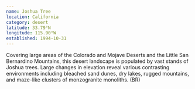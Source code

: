```yaml
---
name: Joshua Tree
location: California
category: desert
latitude: 33.79°N
longitude: 115.90°W
established: 1994-10-31
---
```


Covering large areas of the Colorado and Mojave Deserts and the Little San Bernardino Mountains, this desert landscape is populated by vast stands of Joshua trees. Large changes in elevation reveal various contrasting environments including bleached sand dunes, dry lakes, rugged mountains, and maze-like clusters of monzogranite monoliths. (BR)
